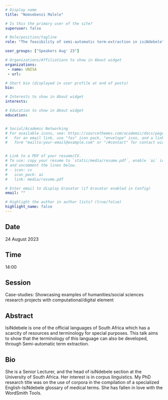 ```yaml
---
# Display name
title: "Nomsebenzi Malele"

# Is this the primary user of the site?
superuser: false

# Role/position/tagline
role: "The feasibility of semi-automatic term-extraction in isiNdebele"

user_groups: ["Speakers Aug' 23"]

# Organizations/Affiliations to show in About widget
organizations:
 - name: UNISA
 - url: 

# Short bio (displayed in user profile at end of posts)
bio: 

# Interests to show in About widget
interests: 

# Education to show in About widget
education:


# Social/Academic Networking
# For available icons, see: https://sourcethemes.com/academic/docs/page-builder/#icons
#   For an email link, use "fas" icon pack, "envelope" icon, and a link in the
#   form "mailto:your-email@example.com" or "/#contact" for contact widget.


# Link to a PDF of your resume/CV.
# To use: copy your resume to `static/media/resume.pdf`, enable `ai` icons in `params.toml`, 
# and uncomment the lines below.
# - icon: cv
#   icon_pack: ai
#   link: media/resume.pdf

# Enter email to display Gravatar (if Gravatar enabled in Config)
email: ""

# Highlight the author in author lists? (true/false)
highlight_name: false
---
```


## Date

24 August 2023

## Time

14:00

## Session

Case-studies: Showcasing examples of humanities/social sciences research projects with computational/digital element

## Abstract

IsiNdebele is one of the official languages of South Africa which has a scarcity of resources and terminology for special purposes. This talk aims to show that the terminology of this language can also be developed, through Semi-automatic term extraction.

## Bio

She is a Senior Lecturer, and the head of isiNdebele section at the University of South Africa. Her interest is in corpus linguistics. My PhD research title was on the use of corpora in the compilation of a specialized English-IsiNdebele glossary of medical terms. She has fallen in love with the WordSmith Tools.
